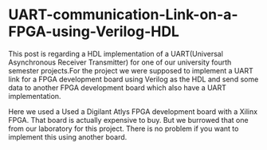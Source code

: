 # UART-communication-Link-on-a-FPGA-using-Verilog-HDL
This post is regarding a HDL implementation of a UART(Universal Asynchronous Receiver Transmitter) for one of our university fourth semester projects.For the project we were supposed to implement a UART link for a FPGA development board using Verilog as the HDL and send some data to another FPGA development board which also have a UART implementation.

Here we used a Used a Digilant Atlys FPGA development board with a Xilinx FPGA. That board is actually expensive to buy. But we burrowed that one from our laboratory for this project. There is no problem if you want to implement this using another board. 
